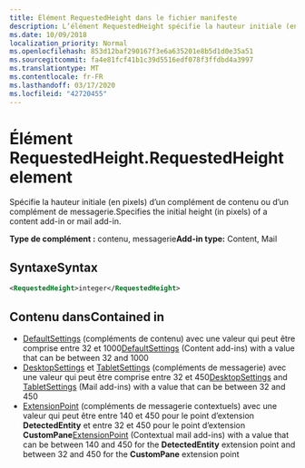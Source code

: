 ```yaml
---
title: Élément RequestedHeight dans le fichier manifeste
description: L’élément RequestedHeight spécifie la hauteur initiale (en pixels) d’un complément de contenu ou de messagerie.
ms.date: 10/09/2018
localization_priority: Normal
ms.openlocfilehash: 853d12baf290167f3e6a635201e8b5d1d0e35a51
ms.sourcegitcommit: fa4e81fcf41b1c39d5516edf078f3ffdbd4a3997
ms.translationtype: MT
ms.contentlocale: fr-FR
ms.lasthandoff: 03/17/2020
ms.locfileid: "42720455"
---
```

# <a name="requestedheight-element"></a><span data-ttu-id="fd34b-103">Élément RequestedHeight.</span><span class="sxs-lookup"><span data-stu-id="fd34b-103">RequestedHeight element</span></span>

<span data-ttu-id="fd34b-104">Spécifie la hauteur initiale (en pixels) d’un complément de contenu ou d’un complément de messagerie.</span><span class="sxs-lookup"><span data-stu-id="fd34b-104">Specifies the initial height (in pixels) of a content add-in or mail add-in.</span></span> 

<span data-ttu-id="fd34b-105">**Type de complément :** contenu, messagerie</span><span class="sxs-lookup"><span data-stu-id="fd34b-105">**Add-in type:** Content, Mail</span></span>

## <a name="syntax"></a><span data-ttu-id="fd34b-106">Syntaxe</span><span class="sxs-lookup"><span data-stu-id="fd34b-106">Syntax</span></span>

```XML
<RequestedHeight>integer</RequestedHeight>
```

## <a name="contained-in"></a><span data-ttu-id="fd34b-107">Contenu dans</span><span class="sxs-lookup"><span data-stu-id="fd34b-107">Contained in</span></span>

- <span data-ttu-id="fd34b-108">[DefaultSettings](defaultsettings.md) (compléments de contenu) avec une valeur qui peut être comprise entre 32 et 1000</span><span class="sxs-lookup"><span data-stu-id="fd34b-108">[DefaultSettings](defaultsettings.md) (Content add-ins) with a value that can be between 32 and 1000</span></span>
- <span data-ttu-id="fd34b-109">[DesktopSettings](desktopsettings.md) et [TabletSettings](tabletsettings.md) (compléments de messagerie) avec une valeur qui peut être comprise entre 32 et 450</span><span class="sxs-lookup"><span data-stu-id="fd34b-109">[DesktopSettings](desktopsettings.md) and [TabletSettings](tabletsettings.md) (Mail add-ins) with a value that can be between 32 and 450</span></span>
- <span data-ttu-id="fd34b-110">[ExtensionPoint](extensionpoint.md) (compléments de messagerie contextuels) avec une valeur qui peut être entre 140 et 450 pour le point d’extension **DetectedEntity** et entre 32 et 450 pour le point d’extension **CustomPane**</span><span class="sxs-lookup"><span data-stu-id="fd34b-110">[ExtensionPoint](extensionpoint.md) (Contextual mail add-ins) with a value that can be between 140 and 450 for the **DetectedEntity** extension point and between 32 and 450 for the **CustomPane** extension point</span></span>
